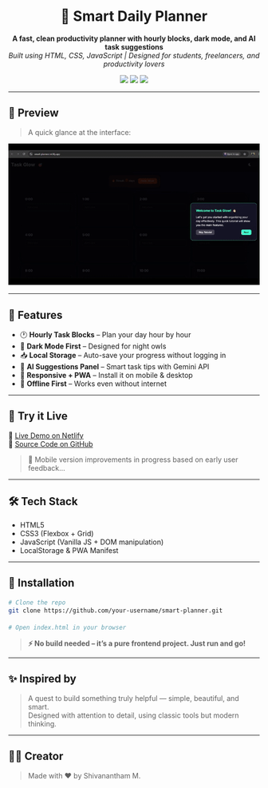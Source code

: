 <h1 align="center">🧠 Smart Daily Planner</h1>
<p align="center">
  <b>A fast, clean productivity planner with hourly blocks, dark mode, and AI task suggestions</b><br>
  <i>Built using HTML, CSS, JavaScript | Designed for students, freelancers, and productivity lovers</i>
</p>

<p align="center">
  <img src="https://img.shields.io/badge/Status-Completed-brightgreen?style=flat-square" />
  <img src="https://img.shields.io/badge/Made%20With-HTML%2FCSS%2FJS-blueviolet?style=flat-square" />
  <img src="https://img.shields.io/badge/UI-Clean%20%2B%20Dark%20Mode-%231c1c1e?style=flat-square" />
</p>

---

## 📸 Preview

> A quick glance at the interface:

![Smart Planner UI Demo](icons/preview-MadewithClipchamp-ezgif.com-video-to-gif-converter.gif) 

---

## 🧩 Features

- 🕐 **Hourly Task Blocks** – Plan your day hour by hour
- 🌙 **Dark Mode First** – Designed for night owls
- 📥 **Local Storage** – Auto-save your progress without logging in
- 🤖 **AI Suggestions Panel** – Smart task tips with Gemini API
- 📱 **Responsive + PWA** – Install it on mobile & desktop
- 💾 **Offline First** – Works even without internet

---

## 🚀 Try it Live

🔗 [Live Demo on Netlify](https://smart-planner.netlify.app/)  
📁 [Source Code on GitHub](https://github.com/TheCreator8055/TaskGlow)
> 📱 Mobile version improvements in progress based on early user feedback...
---

## 🛠️ Tech Stack

- HTML5  
- CSS3 (Flexbox + Grid)  
- JavaScript (Vanilla JS + DOM manipulation)  
- LocalStorage & PWA Manifest

---

## 📌 Installation

```bash
# Clone the repo
git clone https://github.com/your-username/smart-planner.git

# Open index.html in your browser
```
> **⚡ No build needed – it’s a pure frontend project. Just run and go!**
---

## ✨ Inspired by
> A quest to build something truly helpful — simple, beautiful, and smart.<br>
> Designed with attention to detail, using classic tools but modern thinking.

---

## 🧑‍💻 Creator
> Made with ❤️ by Shivanantham M.
